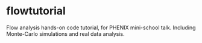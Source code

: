 # flowtutorial
Flow analysis hands-on code tutorial, for PHENIX mini-school talk. Including Monte-Carlo simulations and real data analysis.
